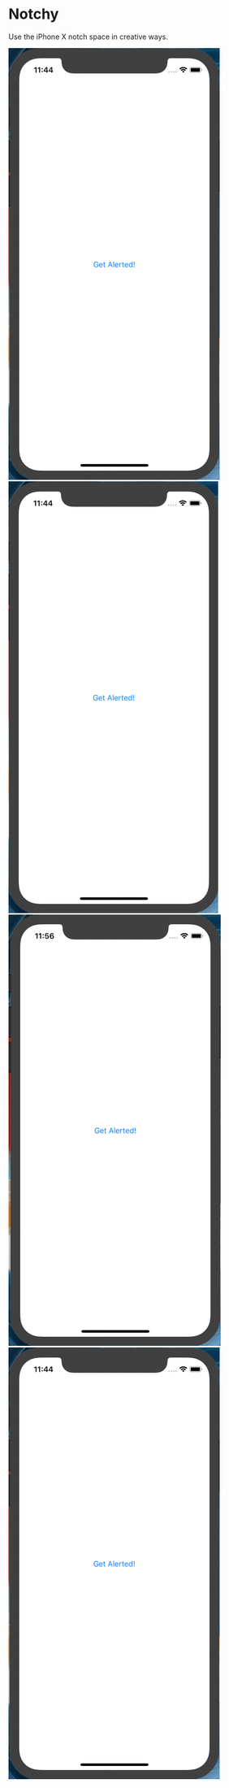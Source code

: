 # Notchy
Use the iPhone X notch space in creative ways.

![notchySimple](notchySimple.gif)
![notchyWithDescription](notchyWithDescription.gif)
![notchyWithImage](notchyWithImage.gif)
![notchyWithDescImage](notchyWithDescImage.gif)

